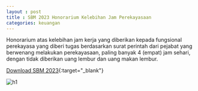 ```yaml
---
layout : post
title : SBM 2023 Honorarium Kelebihan Jam Perekayasaan
categories: keuangan
---
```


Honorarium atas kelebihan jam kerja yang diberikan kepada fungsional perekayasa yang diberi tugas berdasarkan surat perintah dari pejabat yang berwenang melakukan perekayasaan, paling banyak 4 (empat) jam    sehari, dengan tidak diberikan uang lembur dan uang makan lembur.

[Download SBM 2023](https://drive.google.com/file/d/1E7dBSV1cZGMQCWfVuKfwCuzBQ-tRs2oD/view){:target="_blank"}

![h1](https://blogger.googleusercontent.com/img/b/R29vZ2xl/AVvXsEgrlqIUmFg3DO-wBRzDytNVD0Oc1t9qp02zNvskKkdE06tEdsSEgLxRHXHEBIFCzpoFeWLGLhVJ0gaE-4wg0mtrzCnpdUYPBBX51vgtnxUuq1iAonRKSGOlhh7uiLEXoW_vrNRB_acpV6BvcZy734tCclx2ssg-GZpdWkVFWgWeWkM/s1600/SBM_2023_page-0009.jpg)